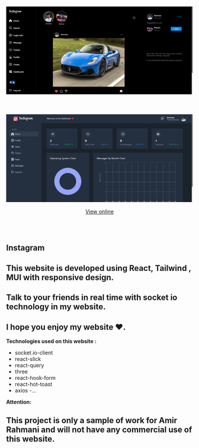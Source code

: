 ![image](https://github.com/amir-rahmanii/SocialMedia/blob/main/frontend/public/images/Screen/screen1.png)
<br/><br/>
<br/><br/>
![image](https://github.com/amir-rahmanii/SocialMedia/blob/main/frontend/public/images/Screen/screen2.png)

<p align="center">
  <a href="https://insta-front.liara.run">View online</a>
</p>

<br/><br/>
<h2>Instagram</h2>
<h2>This website is developed using React, Tailwind , MUI with responsive design.</h2>
<h2>Talk to your friends in real time with socket io technology in my website.</h2>
<h2>I hope you enjoy my website ❤️. </h2>

**Technologies used on this website :**

- socket.io-client
- react-slick
- react-query
- three
- react-hook-form
- react-hot-toast
- axios
-...

**Attention:**
<h2>This project is only a sample of work for Amir Rahmani and will not have any commercial use of this website.</h2>
